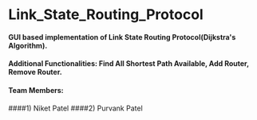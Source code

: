 # Link_State_Routing_Protocol

#### GUI based implementation of Link State Routing Protocol(Dijkstra's Algorithm).
#### Additional Functionalities: Find All Shortest Path Available, Add Router, Remove Router.
#### Team Members:
####1) Niket Patel
####2) Purvank Patel
